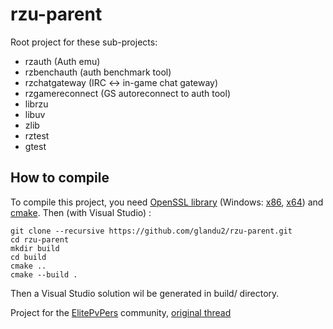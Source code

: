 rzu-parent
=======

Root project for these sub-projects:
* rzauth (Auth emu)
* rzbenchauth (auth benchmark tool)
* rzchatgateway (IRC <-> in-game chat gateway)
* rzgamereconnect (GS autoreconnect to auth tool)
* librzu
* libuv
* zlib
* rztest
* gtest

How to compile
--------------

To compile this project, you need [OpenSSL library](http://slproweb.com/products/Win32OpenSSL.html) (Windows: [x86](http://slproweb.com/download/Win32OpenSSL-1_0_2a.exe), [x64](http://slproweb.com/download/Win64OpenSSL-1_0_2a.exe)) and [cmake](http://www.cmake.org/download/#latest).
Then (with Visual Studio) :
```
git clone --recursive https://github.com/glandu2/rzu-parent.git
cd rzu-parent
mkdir build
cd build
cmake ..
cmake --build .
```

Then a Visual Studio solution wil be generated in build/ directory.

Project for the [ElitePvPers](http://www.elitepvpers.com/forum/rappelz-private-server/) community,
[original thread](http://www.elitepvpers.com/forum/rappelz-private-server/3704022-release-rappelz-auth-emu-v4-0-a.html)


